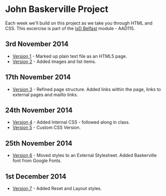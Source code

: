 John Baskerville Project
========================

Each week we'll build on this project as we take you through HTML and CSS. This excercise is part of the [IxD Belfast](http://ixdbelfast.org) module - AAD115.

3rd November 2014
-----------------
+ [Version 1](https://timpotter.github.io/john-baskerville/version-1.html) - Marked up plain text file as an HTML5 page.
+ [Version 2](https://timpotter.github.io/john-baskerville/version-2.html) - Added images and list items.

17th November 2014
------------------
+ [Version 3](https://timpotter.github.io/john-baskerville/version-3.html) - Refined page structure. Added links within the page, links to external pages and mailto links.

24th November 2014
------------------
+ [Version 4](https://timpotter.github.io/john-baskerville/version-4.html) - Added Internal CSS - followed along in class.
+ [Version 5](https://timpotter.github.io/john-baskerville/version-5.html) - Custom CSS Version.

25th November 2014
------------------
+ [Version 6](https://timpotter.github.io/john-baskerville/version-6.html) - Moved styles to an External Stylesheet. Added Baskerville font from Google Fonts.

1st December 2014
------------------
+ [Version 7](https://timpotter.github.io/john-baskerville/version-6.html) - Added Reset and Layout styles.